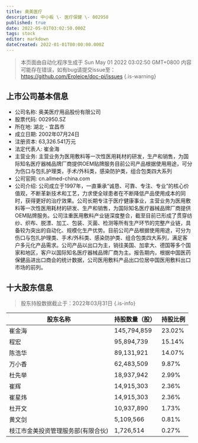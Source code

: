 ```yaml
---
title: 奥美医疗
description: 中小板 \- 医疗保健 \- 002950
published: true
date: 2022-05-01T03:02:50.000Z
tags: stock
editor: markdown
dateCreated: 2022-01-01T00:00:00.000Z
---
```


> 本页面由自动化程序生成于 Sun May 01 2022 03:02:50 GMT+0800
> 内容可能存在错误，如有bug请提交issue至：https://github.com/Eroleice/doc-pi/issues
{.is-warning}

## 上市公司基本信息
- 公司名称: 奥美医疗用品股份有限公司
- 股票代码: 002950.SZ
- 所在地: 湖北 - 宜昌市
- 成立日期: 2002年07月24日
- 注册资本: 63,326.541万元
- 法定代表人: 崔金海
- 主营业务: 主营业务为医用敷料等一次性医用耗材的研发，生产和销售，为国际知名医疗器械品牌厂商提供OEM贴牌服务目前公司产品根据使用用途，可分为伤口与包扎护理类，手术/外科类，感染防护类，组合包类四大系列
- 公司官网: cn.allmed-china.com
- 公司介绍: 公司成立于1997年，一直秉承“诚恳、可靠、专注、专业”的核心价值观，不断革新技术和工艺，力求使全球患者在不断降低产品使用成本的同时，获得更好的治疗效果。公司长期专注于医疗健康事业，主营业务为医用敷料等一次性医用耗材的研发、生产和销售，为国际知名医疗器械品牌厂商提供OEM贴牌服务。公司注重医用敷料产业链深度整合，截至目前已形成了贯穿纺纱、织布、脱漂、加工、包装、灭菌、检测等所有生产环节的完整产业链，具备较为突出的自动化、规模化生产优势。目前公司产品根据使用用途，可分为伤口与包扎护理类、手术/外科类、感染防护类、组合包类四大系列，满足客户多元化产品需求。公司产品以出口为主，销往美国、加拿大、德国等多个国家和地区，客户以国际知名医疗器械品牌厂商为主。报告期内，根据中国医药保健品进出口商会的统计数据，公司医用敷料产品出口位居中国医用敷料出口市场的前列。


## 十大股东信息
> 股东持股数据截止于：2022年03月31日
{.is-info}

| 股东名称 | 持股数量（股） | 持股比例 |
| --- | --- | --- |
| 崔金海 | 145,794,859 | 23.02% |
| 程宏 | 95,894,739 | 15.14% |
| 陈浩华 | 89,131,921 | 14.07% |
| 万小香 | 62,483,509 | 9.87% |
| 杜先举 | 18,937,942 | 2.99% |
| 崔辉 | 14,915,303 | 2.36% |
| 崔星炜 | 14,915,303 | 2.36% |
| 杜开文 | 10,937,890 | 1.73% |
| 黄文剑 | 5,109,566 | 0.81% |
| 枝江市金美投资管理服务部(有限合伙) | 1,726,514 | 0.27% |




